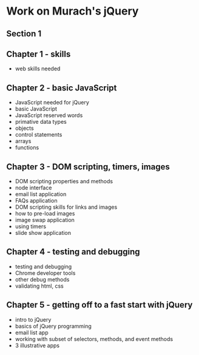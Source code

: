 # Work on Murach's jQuery

## Section 1

## Chapter 1 - skills
- web skills needed

## Chapter 2 - basic JavaScript
- JavaScript needed for jQuery
- basic JavaScript
- JavaScript reserved words
- primative data types
- objects
- control statements
- arrays
- functions

## Chapter 3 - DOM scripting, timers, images
- DOM scripting properties and methods
- node interface
- email list application
- FAQs application
- DOM scripting skills for links and images
- how to pre-load images
- image swap application
- using timers
- slide show application

## Chapter 4 - testing and debugging
- testing and debugging
- Chrome developer tools
- other debug methods
- validating html, css

## Chapter 5 - getting off to a fast start with jQuery
- intro to jQuery
- basics of jQuery programming
- email list app
- working with subset of selectors, methods, and event methods
- 3 illustrative apps